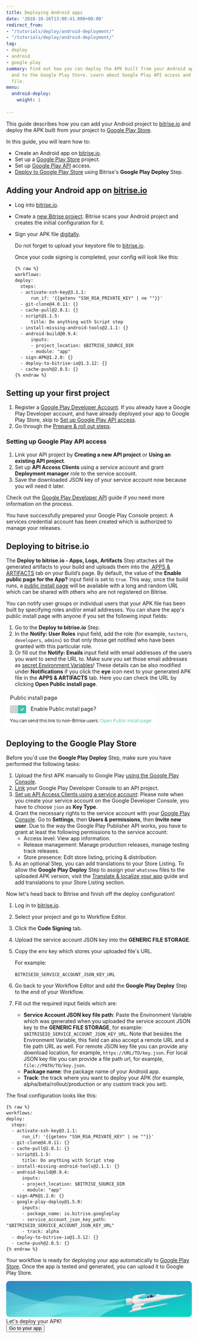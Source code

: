 ```yaml
---
title: Deploying Android apps
date: '2018-10-26T13:00:41.000+00:00'
redirect_from:
- "/tutorials/deploy/android-deployment/"
- "/tutorials/deploy/android-deployment/"
tag:
- deploy
- android
- google play
summary: Find out how you can deploy the APK built from your Android app to both bitrise.io
  and to the Google Play Store. Learn about Google Play API access and the JSON key
  file.
menu:
  android-deploy:
    weight: 1

---
```

This guide describes how you can add your Android project to [bitrise.io](https://www.bitrise.io) and deploy the APK built from your project to [Google Play Store](https://play.google.com/store).

In this guide, you will learn how to:

* Create an Android app on [bitrise.io](https://www.bitrise.io).
* Set up a [Google Play Store](https://play.google.com/store) project.
* Set up [Google Play API](https://developers.google.com/android-publisher/getting_started) access.
* [Deploy to Google Play Store](#deploy-to-google-play-store-using-bitrise-google-play-deploy-step) using Bitrise's **Google Play Deploy** Step.

## Adding your Android app on [bitrise.io](https://www.bitrise.io)

* Log into [bitrise.io](htts://www.bitrise.io).
* Create a [new Bitrise project](getting-started/adding-a-new-app). Bitrise scans your Android project and creates the initial configuration for it.
* Sign your APK file [digitally](/code-signing/android-code-signing/android-code-signing-using-bitrise-sign-APK-step/).

  Do not forget to upload your keystore file to [bitrise.io](https://www.bitrise.io).

  Once your code signing is completed, your config will look like this:

      {% raw %}
      workflows:
      deploy:
        steps:
        - activate-ssh-key@3.1.1:
            run_if: '{{getenv "SSH_RSA_PRIVATE_KEY" | ne ""}}'
        - git-clone@4.0.11: {}
        - cache-pull@2.0.1: {}
        - script@1.1.5:
            title: Do anything with Script step
        - install-missing-android-tools@2.1.1: {}
        - android-build@0.9.4:
            inputs:
            - project_location: $BITRISE_SOURCE_DIR
            - module: "app"
        - sign-APK@1.2.0: {}
        - deploy-to-bitrise-io@1.3.12: {}
        - cache-push@2.0.5: {}
      {% endraw %}

## Setting up your first project

1. Register a [Google Play Developer Account](https://developer.android.com/distribute/console/). If you already have a Google Play Developer account, and have already deployed your app to Google Play Store, skip to [Set up Google Play API access](#set-up-google-play-api-access).
2. Go through the [Prepare & roll out steps](https://support.google.com/googleplay/android-developer/answer/7159011?hl=en).

### Setting up Google Play API access

1. Link your API project by **Creating a new API project** or **Using an existing API project**.
2. Set up **API Access Clients** using a service account and grant **Deployment manager** role to the service account.
3. Save the downloaded JSON key of your service account now because you will need it later.

Check out the [Google Play Developer API](https://developers.google.com/android-publisher/getting_started) guide if you need more information on the process.

You have successfully prepared your Google Play Console project. A services credential account has been created which is authorized to manage your releases.

## Deploying to bitrise.io

The **Deploy to bitrise.io - Apps, Logs, Artifacts** Step attaches all the generated artifacts to your build and uploads them into the [ APPS & ARTIFACTS](https://devcenter.bitrise.io/builds/build-artifacts-online/) tab on your Build’s page. By default, the value of the **Enable public page for the App?** input field is set to `true`. This way, once the build runs, a [public install page](/deploy/bitrise-app-deployment/#accessing-the-public-install-page) will be available with a long and random URL which can be shared with others who are not registered on Bitrise.

You can notify user groups or individual users that your APK file has been built by specifying roles and/or email addresses. You can share the app's public install page with anyone if you set the following input fields:

1. Go to the **Deploy to bitrise.io** Step.
2. In the **Notify: User Roles** input field, add the role (for example, `testers`, `developers`, `admins`) so that only those get notified who have been granted with this particular role.
3. Or fill out the **Notify: Emails** input field with email addresses of the users you want to send the URL to. Make sure you set those email addresses as [secret Environment Variables](https://devcenter.bitrise.io/builds/env-vars-secret-env-vars/)! These details can be also modified under **Notifications** if you click the **eye** icon next to your generated APK file in the **APPS & ARTIFACTS** tab. Here you can check the URL by clicking **Open Public install page**.

![](/img/public-install-page.png)

## Deploying to the Google Play Store

Before you'd use the **Google Play Deploy** Step, make sure you have performed the following tasks:

1. Upload the first APK manually to Google Play [using the Google Play Console](https://support.google.com/googleplay/android-developer/answer/113469?hl=en).
2. [Link](https://developers.google.com/android-publisher/getting_started) your Google Play Developer Console to an API project.
3. [Set up API Access Clients using a service account](https://developers.google.com/android-publisher/getting_started): Please note when you create your service account on the Google Developer Console, you have to choose `json` as **Key Type**.
4. Grant the necessary rights to the service account with your [Google Play Console](https://play.google.com/apps/publish). Go to **Settings**, then **Users & permissions**, then **Invite new user**. Due to the way the Google Play Publisher API works, you have to grant at least the following permissions to the service account:
   * Access level: View app information.
   * Release management: Manage production releases, manage testing track releases.
   * Store presence: Edit store listing, pricing & distribution.
5. As an optional Step, you can add translations to your Store Listing. To allow the **Google Play Deploy** Step to assign your `whatsnew` files to the uploaded APK version, visit the [Translate & localize your app](https://support.google.com/googleplay/android-developer/answer/3125566?hl=en) guide and add translations to your Store Listing section.

Now let's head back to Bitrise and finish off the deploy configuration!

1. Log in to [bitrise.io](https://www.bitrise.io).
2. Select your project and go to Workflow Editor.
3. Click the **Code Signing** tab.
4. Upload the service account JSON key into the **GENERIC FILE STORAGE**.
5. Copy the env key which stores your uploaded file's URL.

   For example:

   `BITRISEIO_SERVICE_ACCOUNT_JSON_KEY_URL`
6. Go back to your Workflow Editor and add the **Google Play Deploy** Step to the end of your Workflow.
7. Fill out the required input fields which are:
   * **Service Account JSON key file path**: Paste the Environment Variable which was generated when you uploaded the service account JSON key to the **GENERIC FILE STORAGE**, for example: `$BITRISEIO_SERVICE_ACCOUNT_JSON_KEY_URL`. Note that besides the Environment Variable, this field can also accept a remote URL and a file path URL as well. For remote JSON key file you can provide any download location, for example, `https://URL/TO/key.json`. For local JSON key file you can provide a file path url, for example, `file://PATH/TO/key.json`.
   * **Package name**: the package name of your Android app.
   * **Track**: the track where you want to deploy your APK (for example, alpha/beta/rollout/production or any custom track you set).

The final configuration looks like this:

    {% raw %}
    workflows:
    deploy:
      steps:
      - activate-ssh-key@3.1.1:
          run_if: '{{getenv "SSH_RSA_PRIVATE_KEY" | ne ""}}'
      - git-clone@4.0.11: {}
      - cache-pull@2.0.1: {}
      - script@1.1.5:
          title: Do anything with Script step
      - install-missing-android-tools@2.1.1: {}
      - android-build@0.9.4:
          inputs:
          - project_location: $BITRISE_SOURCE_DIR
          - module: "app"
      - sign-APK@1.2.0: {}
      - google-play-deploy@1.5.0:
          inputs:
          - package_name: io.bitrise.googleplay
          - service_account_json_key_path: "$BITRISEIO_SERVICE_ACCOUNT_JSON_KEY_URL"
          - track: alpha
      - deploy-to-bitrise-io@1.3.12: {}
      - cache-push@2.0.5: {}
    {% endraw %}

Your workflow is ready for deploying your app automatically to [Google Play Store](https://play.google.com/store). Once the app is tested and generated, you can upload it to Google Play Store.

<div class="banner">
<img src="/assets/images/banner-bg-888x170.png" style="border: none;">
<div class="deploy-text">Let's deploy your APK!</div>
<a target="_blank" href="https://app.bitrise.io/users/sign_up?utm_source=devcenter&utm_medium=bottom_cta"><button class="button">Go to your app</button></a>
</div>